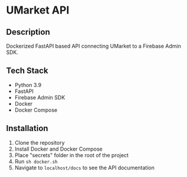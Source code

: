 # UMarket API

## Description
Dockerized FastAPI based API connecting UMarket to a Firebase Admin SDK.

## Tech Stack
- Python 3.9
- FastAPI
- Firebase Admin SDK
- Docker
- Docker Compose

## Installation
1. Clone the repository
2. Install Docker and Docker Compose
3. Place "secrets" folder in the root of the project
4. Run `sh docker.sh`
5. Navigate to `localhost/docs` to see the API documentation

